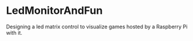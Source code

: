 # LedMonitorAndFun
Designing a led matrix control to visualize games hosted by a Raspberry Pi with it.
